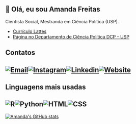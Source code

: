 ## 👋 Olá, eu sou Amanda Freitas
Cientista Social, Mestranda em Ciência Política (USP).

- [Currículo Lattes](http://lattes.cnpq.br/1148124654034566)
- [Página no Departamento de Ciência Política DCP - USP](https://dcp.fflch.usp.br/amanda-freitas-carnaiba)


## Contatos
[![Email](https://img.shields.io/badge/Gmail-D14836?style=for-the-badge&logo=gmail&logoColor=white)](mailto:freitas.amanda@usp.br)[![Instagram](https://img.shields.io/badge/Instagram-E4405F?style=for-the-badge&logo=instagram&logoColor=white)](https://www.instagram.com/mandyfreitas19/)[![Linkedin](https://img.shields.io/badge/LinkedIn-0077B5?style=for-the-badge&logo=linkedin&logoColor=white)](https://www.linkedin.com/in/freitas-amanda/)[![Website](https://img.shields.io/badge/website-000000?style=for-the-badge&logo=About.me&logoColor=white)](https://freitasamanda.github.io)
---

## Linguagens mais usadas
![R](https://img.shields.io/badge/R-276DC3?style=for-the-badge&logo=r&logoColor=white)![Python](https://img.shields.io/badge/Python-14354C?style=for-the-badge&logo=python&logoColor=white)![HTML](https://img.shields.io/badge/HTML5-E34F26?style=for-the-badge&logo=html5&logoColor=white)![CSS](https://img.shields.io/badge/CSS3-1572B6?style=for-the-badge&logo=css3&logoColor=white)
---

[![Amanda's GitHub stats](https://github-readme-stats.vercel.app/api?username=freitasamanda&show_icons=true&theme=dracula)](https://github.com/anuraghazra/github-readme-stats)

